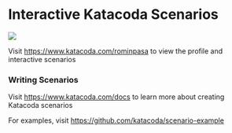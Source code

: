 # Interactive Katacoda Scenarios

[![](http://shields.katacoda.com/katacoda/rominpasa/count.svg)](https://www.katacoda.com/rominpasa "Get your profile on Katacoda.com")

Visit https://www.katacoda.com/rominpasa to view the profile and interactive scenarios

### Writing Scenarios
Visit https://www.katacoda.com/docs to learn more about creating Katacoda scenarios

For examples, visit https://github.com/katacoda/scenario-example
